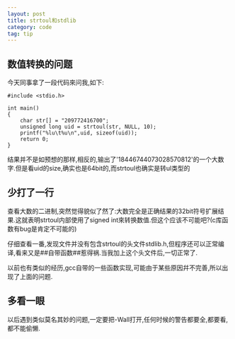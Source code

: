 ```yaml
---
layout: post
title: strtoul和stdlib
category: code
tag: tip
---
```


## 数值转换的问题

今天同事拿了一段代码來问我,如下:

    #include <stdio.h>
    
    int main()
    {
        char str[] = "209772416700";
        unsigned long uid = strtoul(str, NULL, 10);
        printf("%lu\t%u\n",uid, sizeof(uid));
        return 0;
    }

结果并不是如预想的那样,相反的,输出了'18446744073028570812'的一个大数字.但是看uid的size,确实也是64bit的,而strtoul也确实是转ul类型的

## 少打了一行

查看大数的二进制,突然觉得貌似了然了:大数完全是正确结果的32bit符号扩展结果.这就表明strtoul内部使用了signed int來转换数值.但这个应该不可能吧?(c库函数有bug是肯定不可能的)

仔细查看一番,发现文件并没有包含strtoul的头文件stdlib.h,但程序还可以正常编译,看来又是##自带函数##惹得祸.当我加上这个头文件后,一切正常了.

以前也有类似的经历,gcc自带的一些函数实现,可能由于某些原因幷不完善,所以出现了上面的问题.

## 多看一眼

以后遇到类似莫名其妙的问题,一定要把-Wall打开,任何时候的警告都要全,都要看,都不能偷懒.

